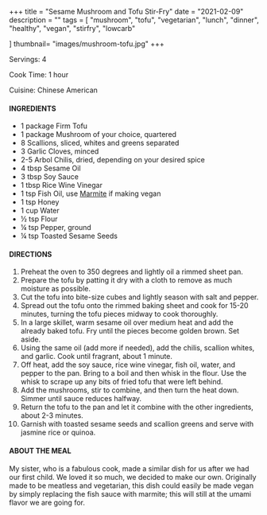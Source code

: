 +++
title = "Sesame Mushroom and Tofu Stir-Fry"
date = "2021-02-09"
description = ""
tags = [
    "mushroom",
    "tofu",
    "vegetarian",
    "lunch",
    "dinner",
    "healthy",
    "vegan",
    "stirfry",
    "lowcarb"

]
thumbnail= "images/mushroom-tofu.jpg"
+++

Servings: 4 <!--more-->

Cook Time: 1 hour

Cuisine: Chinese American

#### INGREDIENTS 

* 1 package Firm Tofu 
* 1 package Mushroom of your choice, quartered 
* 8 Scallions, sliced, whites and greens separated
* 3 Garlic Cloves, minced
* 2-5 Arbol Chilis, dried, depending on your desired spice
* 4 tbsp Sesame Oil
* 3 tbsp Soy Sauce 
* 1 tbsp Rice Wine Vinegar 
* 1 tsp Fish Oil, use [Marmite](https://amzn.to/2Ovg8wi) if making vegan  
* 1 tsp Honey 
* 1 cup Water 
* ½ tsp Flour 
* ¼ tsp Pepper, ground 
* ¼ tsp Toasted Sesame Seeds   

#### DIRECTIONS 

1. Preheat the oven to 350 degrees and lightly oil a rimmed sheet pan. 
2. Prepare the tofu by patting it dry with a cloth to remove as much moisture as possible. 
3. Cut the tofu into bite-size cubes and lightly season with salt and pepper. 
4. Spread out the tofu onto the rimmed baking sheet and cook for 15-20 minutes, turning the tofu pieces midway to cook thoroughly.
5. In a large skillet, warm sesame oil over medium heat and add the already baked tofu. Fry until the pieces become golden brown. Set aside. 
6. Using the same oil (add more if needed), add the chilis, scallion whites, and garlic. Cook until fragrant, about 1 minute. 
7. Off heat, add the soy sauce, rice wine vinegar, fish oil, water, and pepper to the pan. Bring to a boil and then whisk in the flour. Use the whisk to scrape up any bits of fried tofu that were left behind. 
8. Add the mushrooms, stir to combine, and then turn the heat down. Simmer until sauce reduces halfway. 
9. Return the tofu to the pan and let it combine with the other ingredients, about 2-3 minutes.
10. Garnish with toasted sesame seeds and scallion greens and serve with jasmine rice or quinoa. 

#### ABOUT THE MEAL 

My sister, who is a fabulous cook, made a similar dish for us after we had our first child. We loved it so much, we decided to make our own. Originally made to be meatless and vegetarian, this dish could easily be made vegan by simply replacing the fish sauce with marmite; this will still at the umami flavor we are going for. 
